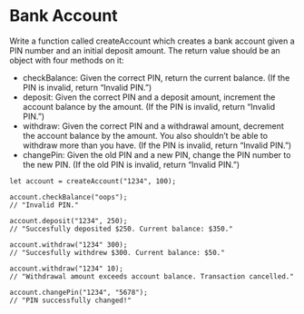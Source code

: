 # Bank Account

Write a function called createAccount which creates a bank account given a PIN number and an initial deposit amount. The return value should be an object with four methods on it:

- checkBalance: Given the correct PIN, return the current balance. (If the PIN is invalid, return “Invalid PIN.”)
- deposit: Given the correct PIN and a deposit amount, increment the account balance by the amount. (If the PIN is invalid, return “Invalid PIN.”)
- withdraw: Given the correct PIN and a withdrawal amount, decrement the account balance by the amount. You also shouldn’t be able to withdraw more than you have. (If the PIN is invalid, return “Invalid PIN.”)
- changePin: Given the old PIN and a new PIN, change the PIN number to the new PIN. (If the old PIN is invalid, return “Invalid PIN.”)
```
let account = createAccount("1234", 100);

account.checkBalance("oops");
// "Invalid PIN."

account.deposit("1234", 250);
// "Succesfully deposited $250. Current balance: $350."

account.withdraw("1234" 300);
// "Succesfully withdrew $300. Current balance: $50."

account.withdraw("1234" 10);
// "Withdrawal amount exceeds account balance. Transaction cancelled."

account.changePin("1234", "5678");
// "PIN successfully changed!"
```
